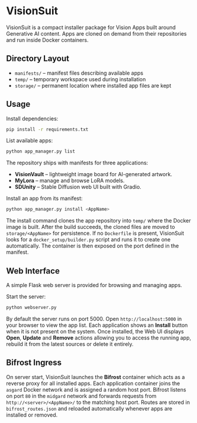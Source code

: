 # VisionSuit

VisionSuit is a compact installer package for Vision Apps built around Generative AI content. Apps are cloned on demand from their repositories and run inside Docker containers.

## Directory Layout

- `manifests/` – manifest files describing available apps
- `temp/` – temporary workspace used during installation
- `storage/` – permanent location where installed app files are kept

## Usage

Install dependencies:

```bash
pip install -r requirements.txt
```

List available apps:

```bash
python app_manager.py list
```

The repository ships with manifests for three applications:

- **VisionVault** – lightweight image board for AI-generated artwork.
- **MyLora** – manage and browse LoRA models.
- **SDUnity** – Stable Diffusion web UI built with Gradio.

Install an app from its manifest:

```bash
python app_manager.py install <AppName>
```

The install command clones the app repository into `temp/` where the Docker image is built. After the build succeeds, the cloned files are moved to `storage/<AppName>` for persistence. If no `Dockerfile` is present, VisionSuit looks for a `docker_setup/builder.py` script and runs it to create one automatically. The container is then exposed on the port defined in the manifest.

## Web Interface

A simple Flask web server is provided for browsing and managing apps.

Start the server:

```bash
python webserver.py
```

By default the server runs on port 5000. Open `http://localhost:5000` in your
browser to view the app list. Each application shows an **Install** button when
it is not present on the system. Once installed, the Web UI displays **Open**,
**Update** and **Remove** actions allowing you to access the running app,
rebuild it from the latest sources or delete it entirely.

## Bifrost Ingress

On server start, VisionSuit launches the **Bifrost** container which acts as a
reverse proxy for all installed apps. Each application container joins the
`asgard` Docker network and is assigned a random host port. Bifrost listens on
port `80` in the `midgard` network and forwards requests from
`http://<server>/<AppName>/` to the matching host port. Routes are stored in
`bifrost_routes.json` and reloaded automatically whenever apps are installed or
removed.
